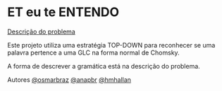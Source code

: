 # ET eu te ENTENDO

[Descrição do problema](https://github.com/hmhallan/et-eu-te-entendo/blob/master/problema.md)

Este projeto utiliza uma estratégia TOP-DOWN para reconhecer se uma palavra pertence a uma GLC na forma normal de Chomsky.

A forma de descrever a gramática está na descrição do problema.

Autores
[@osmarbraz](https://github.com/osmarbraz)
[@anapbr](https://github.com/anapbr)
[@hmhallan](https://github.com/hmhallan)

